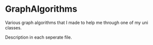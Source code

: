 # GraphAlgorithms
Various graph algorithms that I made to help me through one of my uni classes.

Description in each seperate file.

